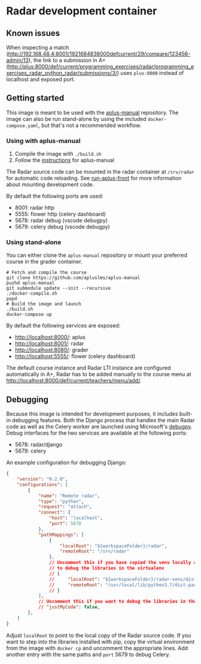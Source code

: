 # Radar development container

## Known issues

When inspecting a match (<http://192.168.48.4:8001/1921684838000defcurrent/29/compare/123456-admin/13>),
the link to a submission in A+ (<http://plus:8000/def/current/programming_exercises/radar/programming_exercises_radar_python_radar/submissions/3/>)
uses `plus:8000` instead of localhost and exposed port.

## Getting started

This image is meant to be used with the [aplus-manual](https://github.com/apluslms/aplus-manual)
repository. The image can also be run stand-alone by using the included `docker-compose.yaml`,
but that's not a recommended workflow.

### Using with aplus-manual

1. Compile the image with `./build.sh`
2. Follow the [instructions](https://github.com/apluslms/aplus-manual/blob/master/README.md)
   for aplus-manual

The Radar source code can be mounted in the radar container at `/srv/radar` for
automatic code reloading. See [run-aplus-front](https://github.com/apluslms/run-aplus-front#usage)
for more information about mounting development code.

By default the following ports are used:

- 8001: radar http
- 5555: flower http (celery dashboard)
- 5678: radar debug (vscode debugpy)
- 5679: celery debug (vscode debugpy)

### Using stand-alone

You can either clone the `aplus-manual` repository or mount your preferred
course in the grader container.

```shell
# Fetch and compile the course
git clone https://github.com/apluslms/aplus-manual
pushd aplus-manual
git submodule update --init --recursive
./docker-compile.sh
popd
# Build the image and launch
./build.sh
docker-compose up
```

By default the following services are exposed:

- <http://localhost:8000/>: aplus
- <http://localhost:8001/>: radar
- <http://localhost:8080/>: grader
- <http://localhost:5555/>: flower (celery dashboard)

The default course instance and Radar LTI instance are configured automatically
in A+, Radar has to be added manually to the course menu at
<http://localhost:8000/def/current/teachers/menu/add/>.

## Debugging

Because this image is intended for development purposes, it includes built-in
debugging features. Both the Django process that handles the main Radar code as
well as the Celery worker are launched using Microsoft's
[debugpy](https://code.visualstudio.com/docs/python/debugging). Debug interfaces
for the two services are available at the following ports:

- 5678: radar/django
- 5679: celery

An example configuration for debugging Django:

```json
{
    "version": "0.2.0",
    "configurations": [
        {
            "name": "Remote radar",
            "type": "python",
            "request": "attach",
            "connect": {
                "host": "localhost",
                "port": 5678
            },
            "pathMappings": [
                {
                    "localRoot": "${workspaceFolder}/radar",
                    "remoteRoot": "/srv/radar"
                },
                // Uncomment this if you have copied the venv locally and want
                // to debug the libraries in the virtualenv
                // {
                //     "localRoot": "${workspaceFolder}/radar-venv/dist-packages",
                //     "remoteRoot": "/usr/local/lib/python3.7/dist-packages"
                // }
            ],
            // Uncomment this if you want to debug the libraries in the virtualenv
            // "justMyCode": false,
        },
    ]
}
```

Adjust `localRoot` to point to the local copy of the Radar source code. If you
want to step into the libraries installed with pip, copy the virtual environment
from the image with `docker cp` and uncomment the appropriate lines. Add another
entry with the same paths and `port` 5679 to debug Celery.
